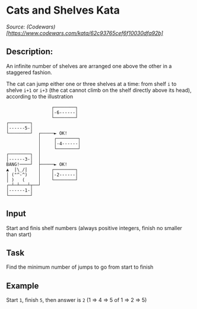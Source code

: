 # Cats and Shelves Kata
_Source: (Codewars)[https://www.codewars.com/kata/62c93765cef6f10030dfa92b]_

## Description:
An infinite number of shelves are arranged one above the other in a staggered fashion.

The cat can jump either one or three shelves at a time: from shelf `i` to shelve `i+1` or `i+3` (the cat cannot climb on
the shelf directly above its head), according to the illustration

```
                 ┌────────┐
                 │-6------│
                 └────────┘
┌────────┐       
│------5-│        
└────────┘  ┌─────► OK!
            │     ┌────────┐
            │     │-4------│
            │     └────────┘
┌────────┐  │
│------3-│  │     
BANG!────┘  ├─────► OK!
▲  |\_/|    │    ┌────────┐
│ ("^-^)    │    │-2------│
│ )   (     │    └────────┘
┌─┴─┴───┴┬──┘
│------1-│
└────────┘
```
## Input
Start and finis shelf numbers (always positive integers, finish no smaller than start)

## Task
Find the minimum number of jumps to go from start to finish

## Example
Start `1`, finish `5`, then answer is `2` (1 => 4 => 5 of 1 => 2 => 5)
